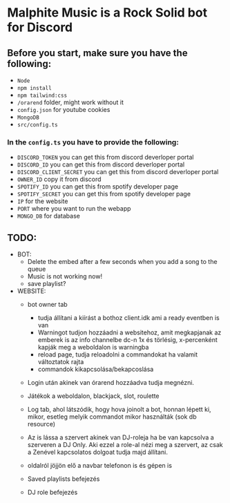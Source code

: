 # Malphite Music is a Rock Solid bot for Discord


## Before you start, make sure you have the following:
 - `Node` 
 - `npm install`
 - `npm tailwind:css`
 - `/orarend` folder, might work without it
 - `config.json` for youtube cookies
 - `MongoDB`
 - `src/config.ts`

### In the `config.ts` you have to provide the following:
  - `DISCORD_TOKEN` you can get this from discord deverloper portal
  - `DISCORD_ID` you can get this from discord deverloper portal
  - `DISCORD_CLIENT_SECRET` you can get this from discord deverloper portal
  - `OWNER_ID` copy it from discord
  - `SPOTIFY_ID` you can get this from spotify developer page
  - `SPOTIFY_SECRET` you can get this from spotify developer page
  - `IP` for the website 
  - `PORT` where you want to run the webapp
  - `MONGO_DB` for database

## TODO:
- BOT:
  - Delete the embed after a few seconds when you add  a song to the queue
  - Music is not working now!
  - save playlist?
- WEBSITE:
  - bot owner tab
      - tudja állítani a kiírást a bothoz client.idk ami a ready eventben is van
      - Warningot tudjon hozzáadni a websitehoz, amit megkapjanak az emberek is az info channelbe dc-n 1x és törlésig, x-percenként kapják meg a weboldalon is warningba
      - reload page, tudja reloadolni a commandokat ha valamit változtatok rajta
      - commandok kikapcsolása/bekapcoslása
  - Login után akinek van órarend hozzáadva tudja megnézni.
  
  - Játékok a weboldalon, blackjack, slot, roulette
  - Log tab, ahol látszódik, hogy hova joinolt a bot, honnan lépett ki, mikor, esetleg melyik commandot mikor használták (sok db resource)
  
  - Az is lássa a szervert akinek van DJ-roleja ha be van kapcsolva a szerveren a DJ Only. Aki ezzel a role-al nézi meg a szervert, az csak a Zenével kapcsolatos dolgoat tudja majd állítani.
  - oldalról jöjjön elő a navbar telefonon is és gépen is
  - Saved playlists befejezés
  - DJ role befejezés
  